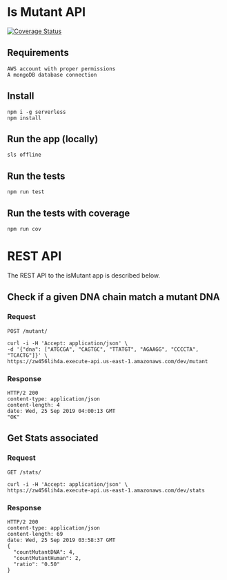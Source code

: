 # Is Mutant API

[![Coverage Status](https://coveralls.io/repos/github/iamronsuez/sls-tests/badge.svg?branch=master)](https://coveralls.io/github/iamronsuez/sls-tests?branch=master)

## Requirements

    AWS account with proper permissions
    A mongoDB database connection
    
## Install
    
    npm i -g serverless
    npm install
   

## Run the app (locally)

    sls offline

## Run the tests

    npm run test

## Run the tests with coverage

    npm run cov

# REST API

The REST API to the isMutant app is described below.

## Check if a given DNA chain match a mutant DNA

### Request

`POST /mutant/`

    curl -i -H 'Accept: application/json' \
    -d '{"dna": ["ATGCGA", "CAGTGC", "TTATGT", "AGAAGG", "CCCCTA", "TCACTG"]}' \
    https://zw456lih4a.execute-api.us-east-1.amazonaws.com/dev/mutant


### Response

    HTTP/2 200
    content-type: application/json
    content-length: 4
    date: Wed, 25 Sep 2019 04:00:13 GMT
    "OK"


## Get Stats associated

### Request

`GET /stats/`

    curl -i -H 'Accept: application/json' \
    https://zw456lih4a.execute-api.us-east-1.amazonaws.com/dev/stats

### Response

    HTTP/2 200
    content-type: application/json
    content-length: 69
    date: Wed, 25 Sep 2019 03:58:37 GMT
    {
      "countMutantDNA": 4,
      "countMutantHuman": 2,
      "ratio": "0.50"
    }
